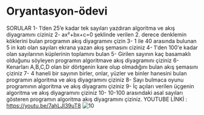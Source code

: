 # Oryantasyon-ödevi
SORULAR
1- 1’den 25’e kadar tek sayıları yazdıran algoritma ve akış diyagramını ciziniz
2- ax²+bx+c=0 şeklinde verilen 2. derece denklemin köklerini bulan programın akış diyagramını çizin
3- 1 ile 40 arasında bulunan 5 in katı olan sayıları ekrana yazan akış şemasını ciziniz
4- 1'den 100'e kadar olan sayılarının küplerinin toplamını bulan
5- Girilen sayının kaç basamaklı olduğunu söyleyen programın algoritmave akış diyagramını çiziniz
6- Kenarları A,B,C,D olan bir dörtgenin kare olup olmadığını bulan akış şemasını çiziniz
7- 4 haneli bir sayının birler, onlar, yüzler ve binler hanesini bulan programın algoritma ve akış diyagramını çiziniz
8- Sayı bulmaca oyunu programının algoritma ve akış diyagramı çiziniz
9- İç açıları verilen üçgenin algoritma ve akış diyagramını çiziniz
10- 10-100 arasındaki asal sayıları gösteren programın algoritma akış diyagramını çiziniz.
YOUTUBE LİNKİ : https://youtu.be/7ahLJl39uT8
![10](https://user-images.githubusercontent.com/95829898/148692277-d6f97349-eb59-480d-a8dc-bf6d4a17f710.PNG)

